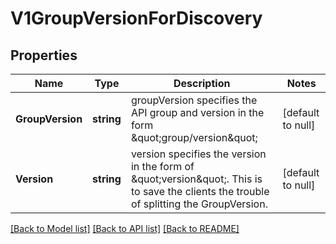 # V1GroupVersionForDiscovery

## Properties
Name | Type | Description | Notes
------------ | ------------- | ------------- | -------------
**GroupVersion** | **string** | groupVersion specifies the API group and version in the form \&quot;group/version\&quot; | [default to null]
**Version** | **string** | version specifies the version in the form of \&quot;version\&quot;. This is to save the clients the trouble of splitting the GroupVersion. | [default to null]

[[Back to Model list]](../README.md#documentation-for-models) [[Back to API list]](../README.md#documentation-for-api-endpoints) [[Back to README]](../README.md)


